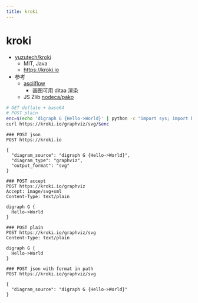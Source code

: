 ```yaml
---
title: kroki
---
```


# kroki

- [yuzutech/kroki](https://github.com/yuzutech/kroki)
  - MIT, Java
  - https://kroki.io
- 参考
  - [asciiflow](https://asciiflow.com/)
    - 画图可用 ditaa 渲染
  - JS Zlib [nodeca/pako](https://github.com/nodeca/pako)

```bash
# GET deflate + base64
# POST plain
enc=$(echo 'digraph G {Hello->World}' | python -c "import sys; import base64; import zlib; print(base64.urlsafe_b64encode(zlib.compress(sys.stdin.read(), 9)))")
curl https://kroki.io/graphviz/svg/$enc
```

```http
### POST json
POST https://kroki.io

{
  "diagram_source": "digraph G {Hello->World}",
  "diagram_type": "graphviz",
  "output_format": "svg"
}

### POST accept
POST https://kroki.io/graphviz
Accept: image/svg+xml
Content-Type: text/plain

digraph G {
  Hello->World
}

### POST plain
POST https://kroki.io/graphviz/svg
Content-Type: text/plain

digraph G {
  Hello->World
}

### POST json with format in path
POST https://kroki.io/graphviz/svg

{
  "diagram_source": "digraph G {Hello->World}"
}
```
